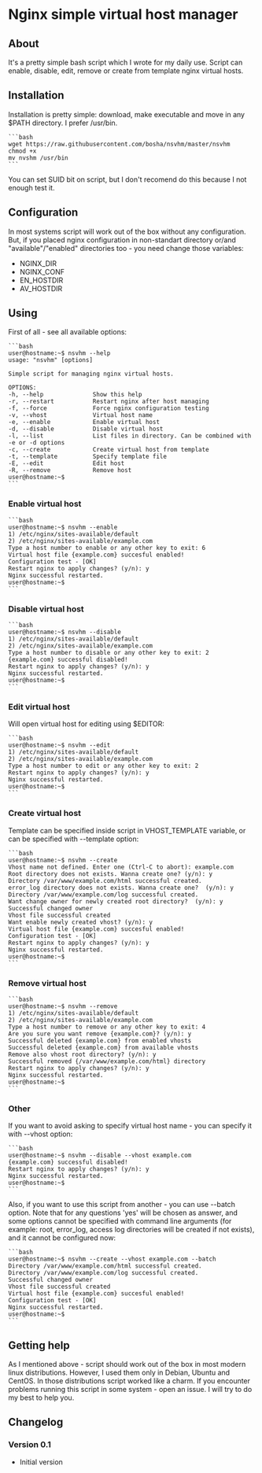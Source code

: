 Nginx simple virtual host manager
=====

## About ##

It's a pretty simple bash script which I wrote for my daily use.
Script can enable, disable, edit, remove or create from template nginx virtual
hosts.

## Installation ##

Installation is pretty simple: download, make executable and move in any $PATH
directory. I prefer /usr/bin.

    ```bash
    wget https://raw.githubusercontent.com/bosha/nsvhm/master/nsvhm
    chmod +x
    mv nvshm /usr/bin
    ```

You can set SUID bit on script, but I don't recomend do this because I not
enough test it.

## Configuration ##

In most systems script will work out of the box without any configuration. But,
if you placed nginx configuration in non-standart directory or/and
"available"/"enabled" directories too - you need change those variables:

* NGINX_DIR
* NGINX_CONF
* EN_HOSTDIR
* AV_HOSTDIR

## Using ##

First of all - see all available options:

    ```bash
    user@hostname:~$ nsvhm --help
    usage: "nsvhm" [options]

    Simple script for managing nginx virtual hosts.

    OPTIONS:
    -h, --help              Show this help
    -r, --restart           Restart nginx after host managing
    -f, --force             Force nginx configuration testing
    -v, --vhost             Virtual host name
    -e, --enable            Enable virtual host
    -d, --disable           Disable virtual host
    -l, --list              List files in directory. Can be combined with -e or -d options
    -c, --create            Create virtual host from template
    -t, --template          Specify template file
    -E, --edit              Edit host
    -R, --remove            Remove host
    user@hostname:~$
    ```

### Enable virtual host ###

    ```bash
    user@hostname:~$ nsvhm --enable
    1) /etc/nginx/sites-available/default
    2) /etc/nginx/sites-available/example.com
    Type a host number to enable or any other key to exit: 6
    Virtual host file {example.com} succesful enabled!
    Configuration test - [OK]
    Restart nginx to apply changes? (y/n): y
    Nginx successful restarted.
    user@hostname:~$
    ```

### Disable virtual host ###

    ```bash
    user@hostname:~$ nsvhm --disable
    1) /etc/nginx/sites-available/default
    2) /etc/nginx/sites-available/example.com
    Type a host number to disable or any other key to exit: 2
    {example.com} successful disabled!
    Restart nginx to apply changes? (y/n): y
    Nginx successful restarted.
    user@hostname:~$
    ```

### Edit virtual host ###

Will open virtual host for editing using $EDITOR:

    ```bash
    user@hostname:~$ nsvhm --edit
    1) /etc/nginx/sites-available/default
    2) /etc/nginx/sites-available/example.com
    Type a host number to edit or any other key to exit: 2
    Restart nginx to apply changes? (y/n): y
    Nginx successful restarted.
    user@hostname:~$
    ```


### Create virtual host ###

Template can be specified inside script in VHOST_TEMPLATE variable, or can be
specified with --template option:

    ```bash
    user@hostname:~$ nsvhm --create
    Vhost name not defined. Enter one (Ctrl-C to abort): example.com
    Root directory does not exists. Wanna create one? (y/n): y
    Directory /var/www/example.com/html successful created.
    error_log directory does not exists. Wanna create one?  (y/n): y
    Directory /var/www/example.com/log successful created.
    Want change owner for newly created root directory?  (y/n): y
    Successful changed owner
    Vhost file successful created
    Want enable newly created vhost? (y/n): y
    Virtual host file {example.com} succesful enabled!
    Configuration test - [OK]
    Restart nginx to apply changes? (y/n): y
    Nginx successful restarted.
    user@hostname:~$
    ```

### Remove virtual host ###

    ```bash
    user@hostname:~$ nsvhm --remove
    1) /etc/nginx/sites-available/default
    2) /etc/nginx/sites-available/example.com
    Type a host number to remove or any other key to exit: 4
    Are you sure you want remove {example.com}? (y/n): y
    Successful deleted {example.com} from enabled vhosts
    Successful deleted {example.com} from available vhosts
    Remove also vhost root directory? (y/n): y
    Successful removed {/var/www/example.com/html} directory
    Restart nginx to apply changes? (y/n): y
    Nginx successful restarted.
    user@hostname:~$
    ```

### Other ###

If you want to avoid asking to specify virtual host name - you can specify it
with --vhost option:

    ```bash
    user@hostname:~$ nsvhm --disable --vhost example.com
    {example.com} successful disabled!
    Restart nginx to apply changes? (y/n): y
    Nginx successful restarted.
    user@hostname:~$
    ```

Also, if you want to use this script from another - you can use --batch option.
Note that for any questions 'yes' will be chosen as answer, and some options
cannot be specified with command line arguments (for example: root, error_log,
access log directories will be created if not exists), and it cannot be
configured now:

    ```bash
    user@hostname:~$ nsvhm --create --vhost example.com --batch
    Directory /var/www/example.com/html successful created.
    Directory /var/www/example.com/log successful created.
    Successful changed owner
    Vhost file successful created
    Virtual host file {example.com} succesful enabled!
    Configuration test - [OK]
    Nginx successful restarted.
    user@hostname:~$
    ```

## Getting help ##

As I mentioned above - script should work out of the box in most modern linux
distributions. However, I used them only in Debian, Ubuntu and CentOS. In those
distributions script worked like a charm. If you encounter problems running this
script in some system - open an issue. I will try to do my best to help you.

## Changelog ##

### Version 0.1 ###
* Initial version
